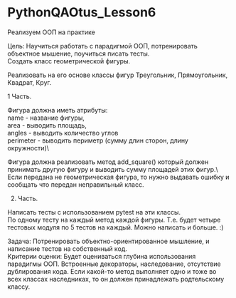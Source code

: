 # PythonQAOtus_Lesson6

Реализуем ООП на практике

Цель: Научиться работать с парадигмой ООП, потренировать объектное мышение, поучиться писать тесты.\
Создать класс геометрической фигуры.

Реализовать на его основе классы фигур Треугольник, Прямоугольник, Квадрат, Круг.

1 Часть.

Фигура должна иметь атрибуты:\
name - название фигуры,\
area - выводить площадь,\
angles - выводить количество углов\
perimeter - выводить периметр (сумму длин сторон, длину окружности)\

Фигура должна реализовать метод add_square() который должен принимать другую фигуру и выводить сумму площадей этих фигур.\ Если передана не геометрическая фигура, то нужно выдавать ошибку и сообщать что передан неправильный класс.

2. Часть.

Написать тесты с использованием pytest на эти классы.\
По одному тесту на каждый метод каждой фигуры. Т.е. будет четыре тестовых модуля по 5 тестов на каждый. Можно написать и больше. :)

Задача: Потренировать объектно-ориентированное мышление, и написание тестов на собственный код.\
Критерии оценки: Будет оцениваться глубина использования парадигмы ООП. Встроенные декораторы, наследование, отсутствие дублирования кода. Если какой-то метод выполняет одно и тоже во всех классах наследниках, то он должен принадлежать родтельскому классу.
